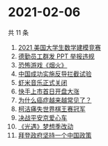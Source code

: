 # 2021-02-06

共 11 条

<!-- BEGIN -->
<!-- 最后更新时间 Sat Feb 06 2021 05:18:01 GMT+0800 (CST) -->
1. [2021 美国大学生数学建模竞赛](https://www.zhihu.com/search?q=2021美赛)
1. [德勤员工群发 PPT 举报违规](https://www.zhihu.com/search?q=德勤)
1. [恐怖游戏《烟火》](https://www.zhihu.com/search?q=烟火)
1. [中国成功实施反导拦截试验](https://www.zhihu.com/search?q=陆基中段反导)
1. [虾米音乐正式关闭](https://www.zhihu.com/search?q=虾米音乐)
1. [快手上市首日开盘大涨](https://www.zhihu.com/search?q=快手上市)
1. [为什么癌症越来越常见了？](https://www.zhihu.com/search?q=癌症)
1. [柯洁痛失世界棋王赛冠军](https://www.zhihu.com/search?q=柯洁)
1. [决战平安京爱心车](https://www.zhihu.com/search?q=决战平安京)
1. [《光遇》梦想季改动](https://www.zhihu.com/search?q=光遇)
1. [拜登政府坚持一个中国政策](https://www.zhihu.com/search?q=拜登政府)
<!-- END -->
